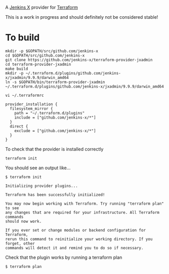 A [Jenkins X](https://jenkins-x.io/) provider for [Terraform](https://www.terraform.io/)

This is a work in progress and should definitely not be considered stable!

# To build
```
mkdir -p $GOPATH/src/github.com/jenkins-x
cd $GOPATH/src/github.com/jenkins-x
git clone https://github.com/jenkins-x/terraform-provider-jxadmin
cd terraform-provider-jxadmin
make build
mkdir -p ~/.terraform.d/plugins/github.com/jenkins-x/jxadmin/9.9.9/darwin_amd64
ln -s $GOPATH/bin/terraform-provider-jxadmin ~/.terraform.d/plugins/github.com/jenkins-x/jxadmin/9.9.9/darwin_amd64
``` 

```
vi ~/.terraformrc

provider_installation {
  filesystem_mirror {
    path = "~/.terraform.d/plugins"
    include = ["github.com/jenkins-x/*"]
  }
  direct {
    exclude = ["github.com/jenkins-x/*"]
  }
}
```
To check that the provider is installed correctly

```
terraform init
```
 
You should see an output like...

```
$ terraform init

Initializing provider plugins...

Terraform has been successfully initialized!

You may now begin working with Terraform. Try running "terraform plan" to see
any changes that are required for your infrastructure. All Terraform commands
should now work.

If you ever set or change modules or backend configuration for Terraform,
rerun this command to reinitialize your working directory. If you forget, other
commands will detect it and remind you to do so if necessary.
```

Check that the plugin works by running a terraform plan

```
$ terraform plan

```